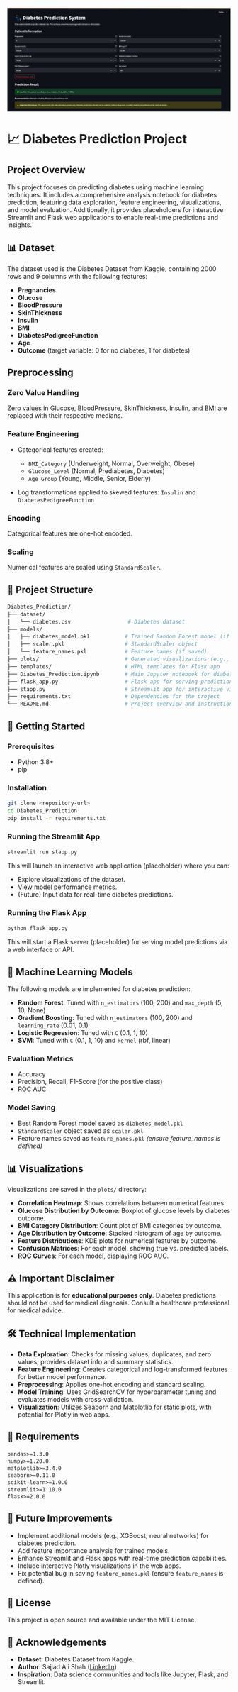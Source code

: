 ![Project Banner](assets/Diabetes.png)

# 📈 Diabetes Prediction Project

## Project Overview

This project focuses on predicting diabetes using machine learning techniques. It includes a comprehensive analysis notebook for diabetes prediction, featuring data exploration, feature engineering, visualizations, and model evaluation. Additionally, it provides placeholders for interactive Streamlit and Flask web applications to enable real-time predictions and insights.

## 📊 Dataset

The dataset used is the Diabetes Dataset from Kaggle, containing 2000 rows and 9 columns with the following features:

* **Pregnancies**
* **Glucose**
* **BloodPressure**
* **SkinThickness**
* **Insulin**
* **BMI**
* **DiabetesPedigreeFunction**
* **Age**
* **Outcome** (target variable: 0 for no diabetes, 1 for diabetes)

## Preprocessing

### Zero Value Handling

Zero values in Glucose, BloodPressure, SkinThickness, Insulin, and BMI are replaced with their respective medians.

### Feature Engineering

* Categorical features created:

  * `BMI_Category` (Underweight, Normal, Overweight, Obese)
  * `Glucose_Level` (Normal, Prediabetes, Diabetes)
  * `Age_Group` (Young, Middle, Senior, Elderly)
* Log transformations applied to skewed features: `Insulin` and `DiabetesPedigreeFunction`

### Encoding

Categorical features are one-hot encoded.

### Scaling

Numerical features are scaled using `StandardScaler`.

## 📁 Project Structure

```bash
Diabetes_Prediction/
├── dataset/
│   └── diabetes.csv                  # Diabetes dataset
├── models/
│   ├── diabetes_model.pkl           # Trained Random Forest model (if saved)
│   ├── scaler.pkl                   # StandardScaler object
│   └── feature_names.pkl            # Feature names (if saved)
├── plots/                           # Generated visualizations (e.g., PNGs)
├── templates/                       # HTML templates for Flask app
├── Diabetes_Prediction.ipynb        # Main Jupyter notebook for diabetes prediction
├── flask_app.py                     # Flask app for serving predictions
├── stapp.py                         # Streamlit app for interactive visualization
├── requirements.txt                 # Dependencies for the project
└── README.md                        # Project overview and instructions
```

## 🚀 Getting Started

### Prerequisites

* Python 3.8+
* pip

### Installation

```bash
git clone <repository-url>
cd Diabetes_Prediction
pip install -r requirements.txt
```

### Running the Streamlit App

```bash
streamlit run stapp.py
```

This will launch an interactive web application (placeholder) where you can:

* Explore visualizations of the dataset.
* View model performance metrics.
* (Future) Input data for real-time diabetes predictions.

### Running the Flask App

```bash
python flask_app.py
```

This will start a Flask server (placeholder) for serving model predictions via a web interface or API.

## 🤖 Machine Learning Models

The following models are implemented for diabetes prediction:

* **Random Forest**: Tuned with `n_estimators` (100, 200) and `max_depth` (5, 10, None)
* **Gradient Boosting**: Tuned with `n_estimators` (100, 200) and `learning_rate` (0.01, 0.1)
* **Logistic Regression**: Tuned with `C` (0.1, 1, 10)
* **SVM**: Tuned with `C` (0.1, 1, 10) and `kernel` (rbf, linear)

### Evaluation Metrics

* Accuracy
* Precision, Recall, F1-Score (for the positive class)
* ROC AUC

### Model Saving

* Best Random Forest model saved as `diabetes_model.pkl`
* `StandardScaler` object saved as `scaler.pkl`
* Feature names saved as `feature_names.pkl` *(ensure feature\_names is defined)*

## 📊 Visualizations

Visualizations are saved in the `plots/` directory:

* **Correlation Heatmap**: Shows correlations between numerical features.
* **Glucose Distribution by Outcome**: Boxplot of glucose levels by diabetes outcome.
* **BMI Category Distribution**: Count plot of BMI categories by outcome.
* **Age Distribution by Outcome**: Stacked histogram of age by outcome.
* **Feature Distributions**: KDE plots for numerical features by outcome.
* **Confusion Matrices**: For each model, showing true vs. predicted labels.
* **ROC Curves**: For each model, displaying ROC AUC.

## ⚠️ Important Disclaimer

This application is for **educational purposes only**. Diabetes predictions should not be used for medical diagnosis. Consult a healthcare professional for medical advice.

## 🛠️ Technical Implementation

* **Data Exploration**: Checks for missing values, duplicates, and zero values; provides dataset info and summary statistics.
* **Feature Engineering**: Creates categorical and log-transformed features for better model performance.
* **Preprocessing**: Applies one-hot encoding and standard scaling.
* **Model Training**: Uses GridSearchCV for hyperparameter tuning and evaluates models with cross-validation.
* **Visualization**: Utilizes Seaborn and Matplotlib for static plots, with potential for Plotly in web apps.

## 📜 Requirements

```text
pandas>=1.3.0
numpy>=1.20.0
matplotlib>=3.4.0
seaborn>=0.11.0
scikit-learn>=1.0.0
streamlit>=1.10.0
flask>=2.0.0
```

## 📃 Future Improvements

* Implement additional models (e.g., XGBoost, neural networks) for diabetes prediction.
* Add feature importance analysis for trained models.
* Enhance Streamlit and Flask apps with real-time prediction capabilities.
* Include interactive Plotly visualizations in the web apps.
* Fix potential bug in saving `feature_names.pkl` (ensure `feature_names` is defined).

## 📜 License

This project is open source and available under the MIT License.

## 🙏 Acknowledgements

* **Dataset**: Diabetes Dataset from Kaggle.
* **Author**: Sajjad Ali Shah ([LinkedIn](https://www.linkedin.com))
* **Inspiration**: Data science communities and tools like Jupyter, Flask, and Streamlit.
